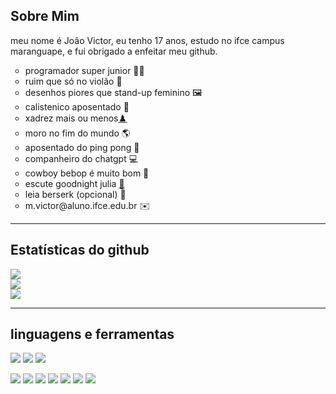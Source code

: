 ## Sobre Mim

meu nome é João Victor, eu tenho 17 anos, estudo no ifce campus maranguape, e fui obrigado a enfeitar meu github. <br>

<div>
  <ul>
    <li type="circle">programador super junior 🧑‍💻</li>
    <li type="circle">ruim que só no violão 🎸</li>
    <li type="circle">desenhos piores que stand-up feminino 🖼️</li>
    <li type="circle">calistenico aposentado 🐔</li>
    <li type="circle">xadrez mais ou menos<a href="https://www.chess.com/member/jota_vee">♟️</a></li>
    <li type="circle">moro no fim do mundo 🌎</li>
    <li type="circle">aposentado do ping pong 🏓</li>
    <li type="circle">companheiro do chatgpt 💻</li>
    <li type="circle">cowboy bebop é muito bom 🤠</li>
    <li type="circle">escute goodnight julia <a href="https://m.youtube.com/watch?v=wKuKfEM1gdo&pp=ygUPZ29vZG5pZ2h0IGp1bGlh">🎵</a></li>
    <li type="circle">leia berserk (opcional) 📘</li>
    <li type="circle">m.victor@aluno.ifce.edu.br ✉️</li>
  </ul>
</div>

---

## Estatísticas do github

![](https://github-readme-streak-stats.herokuapp.com/?user=Jota-vee&theme=tokyonight&hide_border=false)
<br/>
![](https://github-readme-stats.vercel.app/api?username=Jota-vee&theme=tokyonight&hide_border=false&include_all_commits=false&count_private=false)
<br/>
![](https://github-readme-stats.vercel.app/api/top-langs/?username=Jota-vee&theme=tokyonight&hide_border=false&include_all_commits=false&count_private=false&layout=compact)

---
## linguagens e ferramentas
![](https://img.shields.io/badge/Github-black?logo=github)
![](https://img.shields.io/badge/Visual%20Studio%20Code-0078d4?logo=visualstudiocode)
![](https://img.shields.io/badge/Eclipse-2c2255?logo=eclipse)

![](https://img.shields.io/badge/Python-yellow?logo=python) 
![](https://img.shields.io/badge/Java-red?logo=java) 
![](https://img.shields.io/badge/C%2B%2B-blue?logo=c%2B%2B) 
![](https://img.shields.io/badge/Shell-black?logo=linux) 
![](https://img.shields.io/badge/HTML-orange?logo=html5) 
![](https://img.shields.io/badge/CSS-blue?logo=css3) 
![](https://img.shields.io/badge/JavaScript-yellow?logo=javascript)

